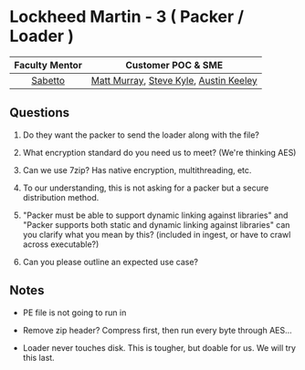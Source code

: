 # Lockheed Martin - 3 ( Packer / Loader )

| Faculty Mentor              | Customer POC & SME |
| :-------------------------: |:------------------:|
| [Sabetto](rsabetto@gmu.edu) | [Matt Murray](matthew.m.murray@lmco.com), [Steve Kyle](steven.t.kyle@lmco.com), [Austin Keeley](austin.t.keeley@lmco.com) |

## Questions

1. Do they want the packer to send the loader along with the file?

2. What encryption standard do you need us to meet? (We're thinking AES)

3. Can we use 7zip? Has native encryption, multithreading, etc.

4. To our understanding, this is not asking for a packer but a secure distribution method.

5. "Packer must be able to support dynamic linking against libraries" and "Packer supports both static and dynamic linking against libraries" can you clarify what you mean by this? (included in ingest, or have to crawl across executable?)

6. Can you please outline an expected use case?


## Notes

 - PE file is not going to run in 
 
 - Remove zip header?  Compress first, then run every byte through AES...
 
 - Loader never touches disk.  This is tougher, but doable for us. We will try this last.
